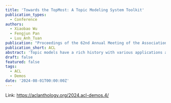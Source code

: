 ```yaml
---
title: 'Towards the TopMost: A Topic Modeling System Toolkit'
publication_types:
  - Conference
authors:
  - Xiaobao Wu
  - Fengjun Pan
  - Luu_Anh_Tuan 
publication: "Proceedings of the 62nd Annual Meeting of the Association for Computational Linguistics"
publication_short: ACL
abstract: 'Topic models have a rich history with various applications and have recently been reinvigorated by neural topic modeling. However, these numerous topic models adopt totally distinct datasets, implementations, and evaluations. This impedes quick utilization and fair comparisons, and thereby hinders their research progress and applications. To tackle this challenge, we in this paper propose a Topic Modeling System Toolkit (TopMost). Compared to existing toolkits, TopMost stands out by supporting more extensive features. It covers a broader spectrum of topic modeling scenarios with their complete lifecycles, including datasets, preprocessing, models, training, and evaluations. Thanks to its highly cohesive and decoupled modular design, TopMost enables rapid utilization, fair comparisons, and flexible extensions of diverse cutting-edge topic models. Our code, tutorials, and documentation are available at https://github.com/bobxwu/topmost'
draft: false
featured: false
tags:
  - ACL
  - Demos
date: '2024-08-01T00:00:00Z'
---
```

Link: https://aclanthology.org/2024.acl-demos.4/